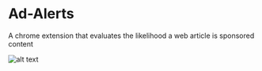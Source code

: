 # Ad-Alerts
A chrome extension that evaluates the likelihood a web article is sponsored content

![alt text](https://github.com/KavyaVarma/Ad-Alerts/blob/Master/ad_alert_sample_1.png?raw=true)
